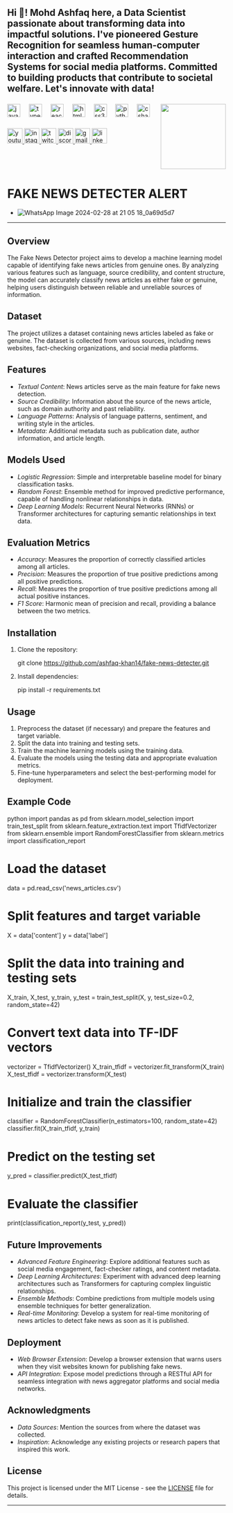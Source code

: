<h2 align="left">Hi 👋! Mohd Ashfaq here, a Data Scientist passionate about transforming data into impactful solutions. I've pioneered Gesture Recognition for seamless human-computer interaction and crafted Recommendation Systems for social media platforms. Committed to building products that contribute to societal welfare. Let's innovate with data! 





</h2>

###


<img align="right" height="150" src="https://i.imgflip.com/65efzo.gif"  />

###

<div align="left">
  <img src="https://cdn.jsdelivr.net/gh/devicons/devicon/icons/javascript/javascript-original.svg" height="30" alt="javascript logo"  />
  <img width="12" />
  <img src="https://cdn.jsdelivr.net/gh/devicons/devicon/icons/typescript/typescript-original.svg" height="30" alt="typescript logo"  />
  <img width="12" />
  <img src="https://cdn.jsdelivr.net/gh/devicons/devicon/icons/react/react-original.svg" height="30" alt="react logo"  />
  <img width="12" />
  <img src="https://cdn.jsdelivr.net/gh/devicons/devicon/icons/html5/html5-original.svg" height="30" alt="html5 logo"  />
  <img width="12" />
  <img src="https://cdn.jsdelivr.net/gh/devicons/devicon/icons/css3/css3-original.svg" height="30" alt="css3 logo"  />
  <img width="12" />
  <img src="https://cdn.jsdelivr.net/gh/devicons/devicon/icons/python/python-original.svg" height="30" alt="python logo"  />
  <img width="12" />
  <img src="https://cdn.jsdelivr.net/gh/devicons/devicon/icons/csharp/csharp-original.svg" height="30" alt="csharp logo"  />
</div>

###

<div align="left">
  <a href="[Your YouTube Link]">
    <img src="https://img.shields.io/static/v1?message=Youtube&logo=youtube&label=&color=FF0000&logoColor=white&labelColor=&style=for-the-badge" height="35" alt="youtube logo"  />
  </a>
  <a href="[Your Instagram Link]">
    <img src="https://img.shields.io/static/v1?message=Instagram&logo=instagram&label=&color=E4405F&logoColor=white&labelColor=&style=for-the-badge" height="35" alt="instagram logo"  />
  </a>
  <a href="[Your Twitch Link]">
    <img src="https://img.shields.io/static/v1?message=Twitch&logo=twitch&label=&color=9146FF&logoColor=white&labelColor=&style=for-the-badge" height="35" alt="twitch logo"  />
  </a>
  <a href="[Your Discord Link]">
    <img src="https://img.shields.io/static/v1?message=Discord&logo=discord&label=&color=7289DA&logoColor=white&labelColor=&style=for-the-badge" height="35" alt="discord logo"  />
  </a>
  <a href="[Your Gmail Link]">
    <img src="https://img.shields.io/static/v1?message=Gmail&logo=gmail&label=&color=D14836&logoColor=white&labelColor=&style=for-the-badge" height="35" alt="gmail logo"  />
  </a>
  <a href="[Your LinkedIn Link]">
    <img src="https://img.shields.io/static/v1?message=LinkedIn&logo=linkedin&label=&color=0077B5&logoColor=white&labelColor=&style=for-the-badge" height="35" alt="linkedin logo"  />
  </a>
</div>

###



<br clear="both">


###


### 




# FAKE NEWS DETECTER ALERT

  - ![WhatsApp Image 2024-02-28 at 21 05 18_0a69d5d7](https://github.com/ashfaq-khan14/fake-news-detecter/assets/120010803/6a87f4e1-2c90-48fb-9207-7433db7bed82)

---

## Overview
The Fake News Detector project aims to develop a machine learning model capable of identifying fake news articles from genuine ones. By analyzing various features such as language, source credibility, and content structure, the model can accurately classify news articles as either fake or genuine, helping users distinguish between reliable and unreliable sources of information.

## Dataset
The project utilizes a dataset containing news articles labeled as fake or genuine. The dataset is collected from various sources, including news websites, fact-checking organizations, and social media platforms.

## Features
- *Textual Content*: News articles serve as the main feature for fake news detection.
- *Source Credibility*: Information about the source of the news article, such as domain authority and past reliability.
- *Language Patterns*: Analysis of language patterns, sentiment, and writing style in the articles.
- *Metadata*: Additional metadata such as publication date, author information, and article length.

## Models Used
- *Logistic Regression*: Simple and interpretable baseline model for binary classification tasks.
- *Random Forest*: Ensemble method for improved predictive performance, capable of handling nonlinear relationships in data.
- *Deep Learning Models*: Recurrent Neural Networks (RNNs) or Transformer architectures for capturing semantic relationships in text data.

## Evaluation Metrics
- *Accuracy*: Measures the proportion of correctly classified articles among all articles.
- *Precision*: Measures the proportion of true positive predictions among all positive predictions.
- *Recall*: Measures the proportion of true positive predictions among all actual positive instances.
- *F1 Score*: Harmonic mean of precision and recall, providing a balance between the two metrics.

## Installation
1. Clone the repository:
   
   git clone https://github.com/ashfaq-khan14/fake-news-detecter.git
   
2. Install dependencies:
   
   pip install -r requirements.txt
   

## Usage
1. Preprocess the dataset (if necessary) and prepare the features and target variable.
2. Split the data into training and testing sets.
3. Train the machine learning models using the training data.
4. Evaluate the models using the testing data and appropriate evaluation metrics.
5. Fine-tune hyperparameters and select the best-performing model for deployment.

## Example Code
python
import pandas as pd
from sklearn.model_selection import train_test_split
from sklearn.feature_extraction.text import TfidfVectorizer
from sklearn.ensemble import RandomForestClassifier
from sklearn.metrics import classification_report

# Load the dataset
data = pd.read_csv('news_articles.csv')

# Split features and target variable
X = data['content']
y = data['label']

# Split the data into training and testing sets
X_train, X_test, y_train, y_test = train_test_split(X, y, test_size=0.2, random_state=42)

# Convert text data into TF-IDF vectors
vectorizer = TfidfVectorizer()
X_train_tfidf = vectorizer.fit_transform(X_train)
X_test_tfidf = vectorizer.transform(X_test)

# Initialize and train the classifier
classifier = RandomForestClassifier(n_estimators=100, random_state=42)
classifier.fit(X_train_tfidf, y_train)

# Predict on the testing set
y_pred = classifier.predict(X_test_tfidf)

# Evaluate the classifier
print(classification_report(y_test, y_pred))


## Future Improvements
- *Advanced Feature Engineering*: Explore additional features such as social media engagement, fact-checker ratings, and content metadata.
- *Deep Learning Architectures*: Experiment with advanced deep learning architectures such as Transformers for capturing complex linguistic relationships.
- *Ensemble Methods*: Combine predictions from multiple models using ensemble techniques for better generalization.
- *Real-time Monitoring*: Develop a system for real-time monitoring of news articles to detect fake news as soon as it is published.

## Deployment
- *Web Browser Extension*: Develop a browser extension that warns users when they visit websites known for publishing fake news.
- *API Integration*: Expose model predictions through a RESTful API for seamless integration with news aggregator platforms and social media networks.

## Acknowledgments
- *Data Sources*: Mention the sources from where the dataset was collected.
- *Inspiration*: Acknowledge any existing projects or research papers that inspired this work.

## License
This project is licensed under the MIT License - see the [LICENSE](LICENSE) file for details.

---
